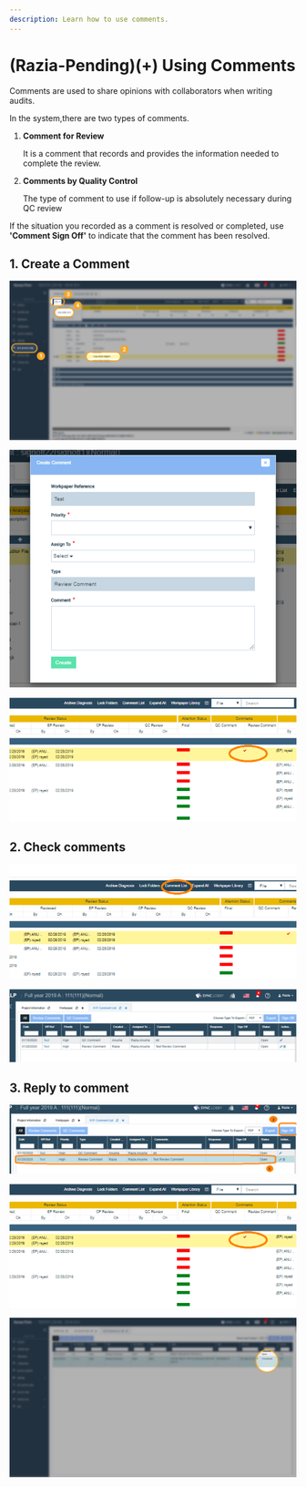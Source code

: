 ```yaml
---
description: Learn how to use comments.
---
```


# \(Razia-Pending\)\(+\) Using Comments

Comments are used to share opinions with collaborators when writing audits.

In the system,there are two types of comments.

1. **Comment for Review**

   It is a comment that records and provides the information needed to complete the review.

2. **Comments by Quality Control**

   The type of comment to use if follow-up is absolutely necessary during QC review

If the situation you recorded as a comment is resolved or completed, use **'Comment Sign Off'** to indicate that the comment has been resolved.

## 1. Create a Comment

![Project Menu-&amp;gt;WorkPaper File-&amp;gt;Select File-&amp;gt;Select &quot;Add Review Comment&quot; from Create dropdown or Right click on Auditor file](../../../.gitbook/assets/3+-comment_1.jpg)

![Enter the information and click on Create](../../../.gitbook/assets/image%20%285%29.png)

![The red color tick mark indicates the file has open review comments](../../../.gitbook/assets/image%20%288%29.png)

## 2. Check comments

![Project Menu-&amp;gt;WorkPaper File-&amp;gt;click on Comment List](../../../.gitbook/assets/image%20%284%29.png)

![List of Comments](../../../.gitbook/assets/image%20%281%29.png)

## 3. Reply to comment

![Select a comment and tap Sign Off in the upper right corner of the screen.](../../../.gitbook/assets/image%20%289%29.png)

![ After writing your answer, Click Sign Off at the bottom.](../../../.gitbook/assets/image%20%286%29.png)

![&#xCF54;&#xBA58;&#xD2B8;&#xC5D0; &#xB2F5;&#xBCC0;&#xC774; &#xB4F1;&#xB85D;&#xB41C; &#xAC83;&#xACFC; &#xC0C1;&#xD0DC;&#xAC00; &apos;Completed&apos;&#xC73C;&#xB85C; &#xBCC0;&#xACBD;&#xB41C; &#xAC83;&#xC744; &#xD655;&#xC778;&#xD569;&#xB2C8;&#xB2E4;. ](../../../.gitbook/assets/3+-comment_8.jpg)


